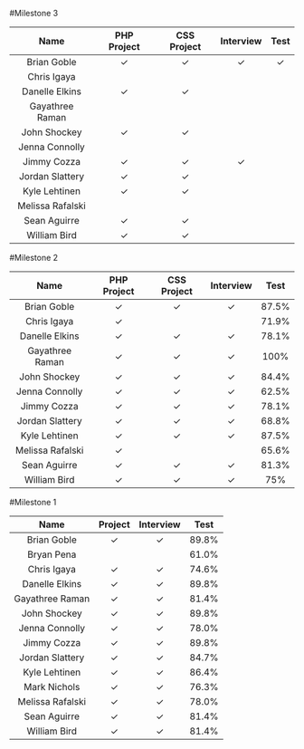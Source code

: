 #Milestone 3

Name            | PHP Project | CSS Project | Interview | Test |
:--------------:|:-----------:|:-----------:|:---------:|:----:|
Brian Goble     |✓             | ✓            | ✓         |✓  |
Chris Igaya     |            |             |           | |
Danelle Elkins  |✓             |✓             |          | |
Gayathree Raman |            |            |          |  |
John Shockey    |✓            | ✓           |          | |
Jenna Connolly  |            |            |          | |
Jimmy Cozza     |✓            |✓            |✓          | |
Jordan Slattery |✓            |✓            |          | |
Kyle Lehtinen   |✓             |✓             |          | |
Melissa Rafalski|            |             |           | |
Sean Aguirre    |✓            |✓            |          | |
William Bird    |✓            |✓            |          | |

#Milestone 2


Name            | PHP Project | CSS Project | Interview | Test |
:--------------:|:-----------:|:-----------:|:---------:|:----:|
Brian Goble     |✓            |✓            |✓          |87.5% |
Chris Igaya     |✓            |             |           |71.9% |
Danelle Elkins  |✓            |✓            |✓          |78.1% |
Gayathree Raman |✓            |✓            |✓          |100%  |
John Shockey    |✓            |✓            |✓          |84.4% |
Jenna Connolly  |✓            |✓            |✓          |62.5% |
Jimmy Cozza     |✓            |✓            |✓          |78.1% |
Jordan Slattery |✓            |✓            |✓          |68.8% |
Kyle Lehtinen   |✓            |✓            |✓          |87.5% |
Melissa Rafalski|✓            |             |           |65.6% |
Sean Aguirre    |✓            |✓            |✓          |81.3% |
William Bird    |✓            |✓            |✓          |75% |



#Milestone 1

Name            | Project | Interview | Test |
:--------------:|:-------:|:---------:|:----:|
Brian Goble     |✓        |✓          |89.8% |
Bryan Pena      |         |           |61.0% |
Chris Igaya     |✓        |✓          |74.6% |
Danelle Elkins  |✓        |✓          |89.8% |
Gayathree Raman |✓        |✓          |81.4% |
John Shockey    |✓        |✓          |89.8% |
Jenna Connolly  |✓        |✓          |78.0% |
Jimmy Cozza     |✓        |✓          |89.8% |
Jordan Slattery |✓        |✓          |84.7% |
Kyle Lehtinen   |✓        |✓          |86.4% |
Mark Nichols    |✓        |✓          |76.3% |
Melissa Rafalski|✓        |✓          |78.0% |
Sean Aguirre    |✓        |✓          |81.4% |
William Bird    |✓        |✓          |81.4% |
